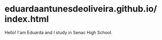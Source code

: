 # eduardaantunesdeoliveira.github.io/index.html

Hello! 
I'am Eduarda and I study in Senac High School.
